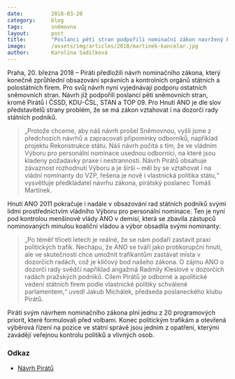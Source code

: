 ```yaml
---
date:         2018-03-20
category:     blog
tags:         sněmovna
layout:       post
title:        "Poslanci pěti stran podpořili nominační zákon navržený Piráty. Na rozdíl od návrhu ANO by překazil “trafiky” v dozorčích radách"
image:        /assets/img/articles/2018/martinek-kancelar.jpg
author:       Karolína Sadílková
---
```


Praha, 20. března 2018 – Piráti předložili návrh nominačního zákona, který konečně zprůhlední obsazování správních a kontrolních orgánů státních a polostátních firem. Pro svůj návrh nyní vyjednávají podporu ostatních sněmovních stran. Návrh již podpořili poslanci pěti sněmovních stran, kromě Pirátů i ČSSD, KDU-ČSL, STAN a TOP 09. Pro Hnutí ANO je dle slov představitelů strany problém, že se má zákon vztahovat i na dozorčí rady státních podniků.

> „Protože chceme, aby náš návrh prošel Sněmovnou, vyšli jsme z předchozích návrhů a zapracovali připomínky odborníků, například projektu Rekonstrukce státu. Náš návrh počítá s tím, že ve vládním Výboru pro personální nominace usednou odborníci, na které jsou kladeny požadavky praxe i nestrannosti. Návrh Pirátů obsahuje závaznost rozhodnutí Výboru a je širší – měl by se vztahovat i na vládní nominanty do VZP, řešena je nově i vlastnická politika státu,“ vysvětluje předkladatel návrhu zákona, pirátský poslanec Tomáš Martínek.

Hnutí ANO 2011 pokračuje i nadále v obsazování rad státních podniků svými lidmi prostřednictvím vládního Výboru pro personální nominace. Ten je nyní pod kontrolou menšinové vlády ANO v demisi, která se zbavila zástupců nominovaných minulou koaliční vládou a výbor obsadila svými nominanty: 

> „Po téměř třiceti letech je reálné, že se nám podaří zastavit praxi politických trafik. Nechápu, že ANO se tváří jako protikorupční hnutí, ale ve skutečnosti chce umožnit trafikantům zastávat místa v dozorčích radách, což je klíčový bod našeho zákona. O zájmu ANO o dozorčí rady svědčí například angažmá Radmily Kleslové v dozorčích radách pražských podniků. Cílem Pirátů je odborné a apolitické vedení státních firem podle vlastnické politiky schválené parlamentem,“ uvedl Jakub Michálek, předseda poslaneckého klubu Pirátů.

Piráti svým návrhem nominačního zákona plní jednu z 20 programových priorit, které formulovali před volbami. Konec politickým trafikám a otevřená výběrová řízení na pozice ve státní správě jsou jedním z opatření, kterými zavádějí veřejnou kontrolu politiků a vlivných osob.

### Odkaz

* [Návrh Pirátů](https://github.com/pirati-web/pirati.cz/blob/gh-pages/assets/pdf/nominacni-zakon-vlastnicka-politika.pdf)
